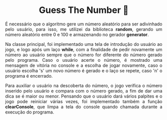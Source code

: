 <h1 align=center>Guess The Number 🤔</h1>

<p align=justify>É necessário que o algoritmo gere um número aleatório para ser adivinhado pelo usuário, para isso, me utilizei da biblioteca <strong>random</strong>, gerando um número aleatório entre 0 e 100 e armazenando no gerador <strong>generator</strong>.</p>

<p align=justify>Na classe principal, foi implementado uma tela de introdução do usuário ao jogo, e logo após um laço <strong>while</strong>, com a finalidade de pedir novamente um número ao usuário sempre que o número for diferente do número gerado pelo programa. Caso o usuário acerte o número, é mostrado uma mensagem de vitória no console e a escolha de jogar novamente, caso o usuário escolha 's' um novo número é gerado  e o laço se repete, caso 'n' o programa é encerrado.</p>

<p align=justify>Para auxiliar o usuário na descoberta do número, o jogo verifica o número inserido pelo usuário e compara com o número gerado, a fim de dar uma dica se é maior ou menor. Pensando que o usuário dará vários palpites e o jogo pode reiniciar várias vezes, foi implementado também a função <strong>clearConsole</strong>, que limpa a tela do console quando chamada durante a execução do programa.</p>
